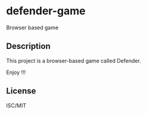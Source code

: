 # defender-game
Browser based game

## Description 

This project is a browser-based game called Defender. 

Enjoy !!! 

## License

ISC/MIT